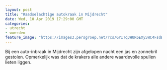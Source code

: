 ```yaml
---
layout: post
title: "Raadselachtige autokraak in Mijdrecht"
date: Wed, 10 Apr 2019 17:29:00 GMT
categories: 
- utrecht 
- woerden 
feature_image: "https://images3.persgroep.net/rcs/GYITq3HUR6EXy5WC4FsdBa0kPTc/diocontent/145255848/_fitwidth/400/?appId=21791a8992982cd8da851550a453bd7f&quality=0.7"
---
```


Bij een auto-inbraak in Mijdrecht zijn afgelopen nacht een jas en zonnebril gestolen. Opmerkelijk was dat de krakers alle andere waardevolle spullen lieten liggen.
